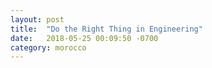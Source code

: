 ```yaml
---
layout: post
title:  "Do the Right Thing in Engineering"
date:   2018-05-25 00:09:50 -0700
category: morocco
---
```


